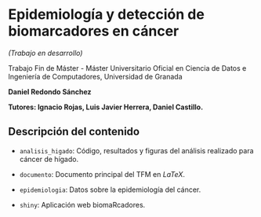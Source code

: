 # Epidemiología y detección de biomarcadores en cáncer

*(Trabajo en desarrollo)*

Trabajo Fin de Máster - Máster Universitario Oficial en Ciencia de Datos e Ingeniería de Computadores, Universidad de Granada

**Daniel Redondo Sánchez**

**Tutores: Ignacio Rojas, Luis Javier Herrera, Daniel Castillo.**

## Descripción del contenido

- `analisis_higado`: Código, resultados y figuras del análisis realizado para cáncer de hígado.

- `documento`: Documento principal del TFM en *LaTeX*.

- `epidemiologia`: Datos sobre la epidemiología del cáncer.

- `shiny`: Aplicación web biomaRcadores.